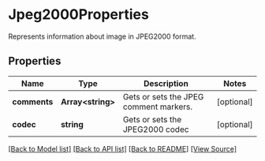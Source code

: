﻿# Jpeg2000Properties
Represents information about image in JPEG2000 format.

## Properties
Name | Type | Description | Notes
------------ | ------------- | ------------- | -------------
**comments** | **Array&lt;string&gt;** | Gets or sets the JPEG comment markers. | [optional]
**codec** | **string** | Gets or sets the JPEG2000 codec | [optional]

[[Back to Model list]](../README.md#documentation-for-models) [[Back to API list]](../README.md#documentation-for-api-endpoints) [[Back to README]](../README.md) [[View Source]](../src/models/jpeg2000Properties.ts)

